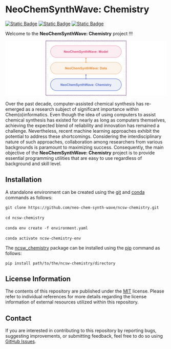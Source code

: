 # NeoChemSynthWave: Chemistry
[![Static Badge](https://img.shields.io/badge/ncsw__chemistry-2025.4.1-%23556DC8?logo=github&style=flat)](https://github.com/neo-chem-synth-wave/ncsw-data/releases/tag/2025.4.1)
[![Static Badge](https://img.shields.io/badge/Institute%20of%20Science%20Tokyo-%231C3177?style=flat)](https://www.isct.ac.jp)
[![Static Badge](https://img.shields.io/badge/Elix%2C%20Inc.-%235EB6B3?style=flat)](https://www.elix-inc.com)

Welcome to the **NeoChemSynthWave: Chemistry** project !!!

![ncsw_chemistry.png](figures/ncsw_chemistry.png)

Over the past decade, computer-assisted chemical synthesis has re-emerged as a research subject of significant
importance within Chem(o)informatics. Even though the idea of using computers to assist chemical synthesis has existed
for nearly as long as computers themselves, achieving the expected blend of reliability and innovation has remained a
challenge. Nevertheless, recent machine learning approaches exhibit the potential to address these shortcomings.
Considering the interdisciplinary nature of such approaches, collaboration among researchers from various backgrounds is
paramount to maximizing success. Consequently, the main objective of the **NeoChemSynthWave: Chemistry** project is to
provide essential programming utilities that are easy to use regardless of background and skill level.


## Installation
A standalone environment can be created using the [git](https://git-scm.com) and [conda](https://conda.io) commands as
follows:

```shell
git clone https://github.com/neo-chem-synth-wave/ncsw-chemistry.git

cd ncsw-chemistry

conda env create -f environment.yaml

conda activate ncsw-chemistry-env
```

The [ncsw_chemistry](/ncsw_chemistry) package can be installed using the [pip](https://pip.pypa.io) command as follows:

```shell
pip install path/to/the/ncsw-chemistry/directory
```


## License Information
The contents of this repository are published under the [MIT](/LICENSE) license. Please refer to individual references
for more details regarding the license information of external resources utilized within this repository.


## Contact
If you are interested in contributing to this repository by reporting bugs, suggesting improvements, or submitting
feedback, feel free to do so using [GitHub Issues](https://github.com/neo-chem-synth-wave/ncsw-chemistry/issues).
